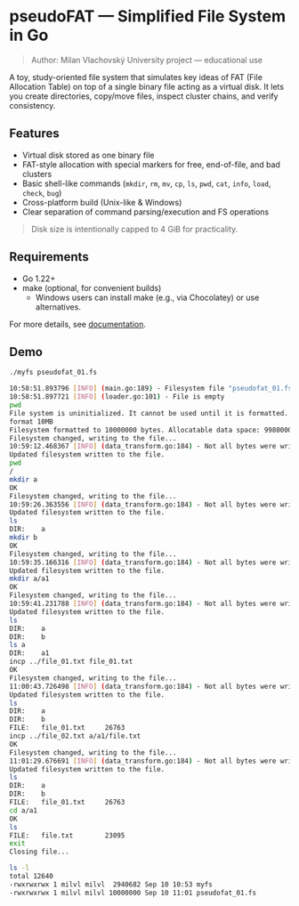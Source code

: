 # pseudoFAT — Simplified File System in Go

> Author: Milan Vlachovský 
> University project — educational use

A toy, study-oriented file system that simulates key ideas of FAT (File Allocation Table) on top of a single binary file acting as a virtual disk. It lets you create directories, copy/move files, inspect cluster chains, and verify consistency.

## Features

- Virtual disk stored as one binary file
- FAT-style allocation with special markers for free, end-of-file, and bad clusters
- Basic shell-like commands (`mkdir`, `rm`, `mv`, `cp`, `ls`, `pwd`, `cat`, `info`, `load`, `check`, `bug`)
- Cross-platform build (Unix-like & Windows)
- Clear separation of command parsing/execution and FS operations

> Disk size is intentionally capped to 4 GiB for practicality.

## Requirements

- Go 1.22+
- make (optional, for convenient builds)
    - Windows users can install make (e.g., via Chocolatey) or use alternatives.

For more details, see [documentation](docs/doc.md).

## Demo

```bash
./myfs pseudofat_01.fs

10:58:51.893796 [INFO] (main.go:189) - Filesystem file "pseudofat_01.fs" does not exist, creating it...
10:58:51.897721 [INFO] (loader.go:101) - File is empty
pwd
File system is uninitialized. It cannot be used until it is formatted.
format 10MB
Filesystem formatted to 10000000 bytes. Allocatable data space: 9980000 bytes
Filesystem changed, writing to the file...
10:59:12.468367 [INFO] (data_transform.go:184) - Not all bytes were written to the file (written: 9999991, expected: 10000000). Padding the rest with '\0'.
Updated filesystem written to the file.
pwd
/
mkdir a
OK
Filesystem changed, writing to the file...
10:59:26.363556 [INFO] (data_transform.go:184) - Not all bytes were written to the file (written: 9999991, expected: 10000000). Padding the rest with '\0'.
Updated filesystem written to the file.
ls
DIR:    a
mkdir b
OK
Filesystem changed, writing to the file...
10:59:35.166316 [INFO] (data_transform.go:184) - Not all bytes were written to the file (written: 9999991, expected: 10000000). Padding the rest with '\0'.
Updated filesystem written to the file.
mkdir a/a1
OK
Filesystem changed, writing to the file...
10:59:41.231788 [INFO] (data_transform.go:184) - Not all bytes were written to the file (written: 9999991, expected: 10000000). Padding the rest with '\0'.
Updated filesystem written to the file.
ls
DIR:    a
DIR:    b
ls a
DIR:    a1
incp ../file_01.txt file_01.txt
OK
Filesystem changed, writing to the file...
11:00:43.726498 [INFO] (data_transform.go:184) - Not all bytes were written to the file (written: 9999991, expected: 10000000). Padding the rest with '\0'.
Updated filesystem written to the file.
ls
DIR:    a
DIR:    b
FILE:   file_01.txt     26763
incp ../file_02.txt a/a1/file.txt
OK
Filesystem changed, writing to the file...
11:01:29.676691 [INFO] (data_transform.go:184) - Not all bytes were written to the file (written: 9999991, expected: 10000000). Padding the rest with '\0'.
Updated filesystem written to the file.
ls
DIR:    a
DIR:    b
FILE:   file_01.txt     26763
cd a/a1
OK
ls
FILE:   file.txt        23095
exit
Closing file...

ls -l
total 12640
-rwxrwxrwx 1 milvl milvl  2940682 Sep 10 10:53 myfs
-rwxrwxrwx 1 milvl milvl 10000000 Sep 10 11:01 pseudofat_01.fs
```